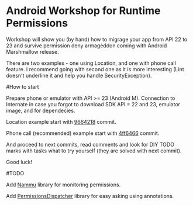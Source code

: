 # Android Workshop for Runtime Permissions

Workshop will show you (by hand) how to migrage your app from API 22 to 23 and survive permission deny armageddon coming with Android Marshmallow release.

There are two examples - one using Location, and one with phone call feature. I recommend going with second one as it is more interesting (Lint doesn't underline it and help you handle SecurityException).

#How to start

Prepare phone or emulator with API >= 23 (Android M).
Connection to Internate in case you forgot to download SDK API = 22 and 23, emulator image, and for dependecies.

Location example start with [9664218](https://github.com/tajchert/RuntimePermissionWorkshop/commit/9664218ddb5e5d1005502d53d988682db454f5c6) commit.

Phone call (recommended) example start with [4ff6466](https://github.com/tajchert/RuntimePermissionWorkshop/commit/4ff64661d157491aa6ddddb7e9811cb1e75ac923) commit.

And proceed to next commits, read comments and look for DIY TODO marks with tasks what to try yourself (they are solved with next commit).

Good luck!

#TODO

Add [Nammu](https://github.com/tajchert/Nammu) library for monitoring permissions.

Add [PermissionsDispatcher](https://github.com/hotchemi/PermissionsDispatcher) library for easy asking using annotations.
